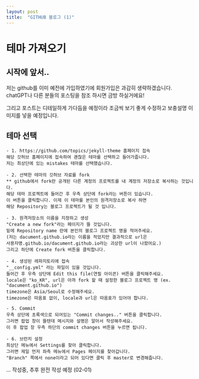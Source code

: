 ```yaml
---
layout: post
title:  "GITHUB 블로그 (1)"
---
```


# 테마 가져오기

## 시작에 앞서..
저는 github를 이미 예전에 가입하였기에
회원가입은 과감히 생략하겠습니다.
chatGPT나 다른 분들의 포스팅을 참조 하시면 금방 하실거에요!

그리고 포스트는 디테일하게 가다듬을 예정이라
조금씩 보기 좋게 수정하고 보충설명 이미지를 넣을 예정입니다.

## 테마 선택
```
- 1. https://github.com/topics/jekyll-theme 홈페이지 접속
해당 깃허브 홈페이지에 접속하여 괜찮은 테마를 선택하고 들어가줍니다.
저는 최상단에 있는 mistakes 테마를 선택했습니다.
```
```
- 2. 선택한 테마의 깃허브 자료를 fork
** github에서 fork란 공개된 다른 계정의 프로젝트를 내 계정의 저장소로 복사하는 것입니다.
해당 테마 프로젝트에 들어간 후 우측 상단에 fork라는 버튼이 있습니다.
이 버튼을 클릭합니다. 이제 이 테마를 본인의 원격저장소로 복사 하면
해당 Repository는 블로그 프로젝트가 될 것 입니다.
```
```
- 3. 원격저장소의 이름을 지정하고 생성
"Create a new fork"라는 페이지가 뜰 것입니다.
밑에 Repository name 란에 본인의 블로그 프로젝트 명을 적어주세요.
(저는 dacument.github.io라는 이름을 적었지만 결과적으로 url은
사용자명.github.io/dacument.github.io라는 괴상한 url이 나왔어요.)
그리고 하단에 Create fork 버튼을 클릭합니다.
```
```
- 4. 생성된 레파지토리에 접속
"__config.yml" 라는 파일이 있을 것입니다.
들어간 후 우측 상단에 Edit this file(연필 아이콘) 버튼을 클릭해주세요.
locale은 "ko_KR", url은 아까 fork 할 때 설정한 블로그 프로젝트 명 (ex. "dacument.github.io")
timezone은 Asia/Seoul로 수정해주세요.
timezone은 따옴표 없이, locale과 url은 따옴표가 있어야 합니다.
```
```
- 5. Commit
우측 상단에 초록색으로 되어있는 "Commit changes.." 버튼을 클릭합니다.
그러면 팝업 창이 뜰텐데 메시지와 설명은 알아서 작성해주세요.
이 후 팝업 창 우측 하단의 commit changes 버튼을 누르면 됩니다.
```
```
- 6. 브런치 설정
최상단 메뉴에서 Settings를 찾아 클릭합니다.
그러면 제일 먼저 좌측 메뉴에서 Pages 페이지를 찾아갑니다.
"Branch" 쪽에서 none이라고 되어 있다면 클릭 후 master로 변경해줍니다.
```

... 작성중, 추후 완전 작성 예정 (02-01)
